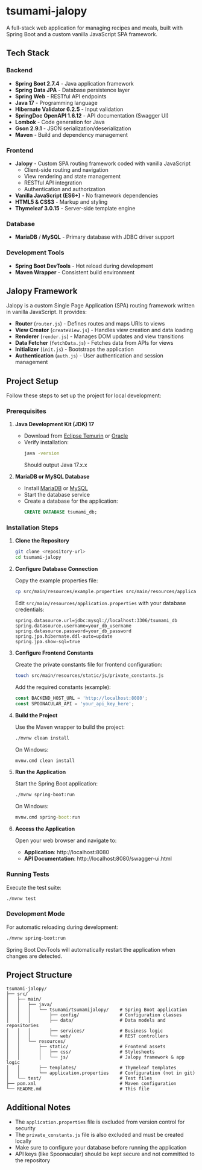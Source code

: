 # tsumami-jalopy

A full-stack web application for managing recipes and meals, built with Spring Boot and a custom vanilla JavaScript SPA framework.

## Tech Stack

### Backend
- **Spring Boot 2.7.4** - Java application framework
- **Spring Data JPA** - Database persistence layer
- **Spring Web** - RESTful API endpoints
- **Java 17** - Programming language
- **Hibernate Validator 6.2.5** - Input validation
- **SpringDoc OpenAPI 1.6.12** - API documentation (Swagger UI)
- **Lombok** - Code generation for Java
- **Gson 2.9.1** - JSON serialization/deserialization
- **Maven** - Build and dependency management

### Frontend
- **Jalopy** - Custom SPA routing framework coded with vanilla JavaScript
  - Client-side routing and navigation
  - View rendering and state management
  - RESTful API integration
  - Authentication and authorization
- **Vanilla JavaScript (ES6+)** - No framework dependencies
- **HTML5 & CSS3** - Markup and styling
- **Thymeleaf 3.0.15** - Server-side template engine

### Database
- **MariaDB** / **MySQL** - Primary database with JDBC driver support

### Development Tools
- **Spring Boot DevTools** - Hot reload during development
- **Maven Wrapper** - Consistent build environment

## Jalopy Framework

Jalopy is a custom Single Page Application (SPA) routing framework written in vanilla JavaScript. It provides:

- **Router** (`router.js`) - Defines routes and maps URIs to views
- **View Creator** (`createView.js`) - Handles view creation and data loading
- **Renderer** (`render.js`) - Manages DOM updates and view transitions
- **Data Fetcher** (`fetchData.js`) - Fetches data from APIs for views
- **Initializer** (`init.js`) - Bootstraps the application
- **Authentication** (`auth.js`) - User authentication and session management

## Project Setup

Follow these steps to set up the project for local development:

### Prerequisites

1. **Java Development Kit (JDK) 17**
   - Download from [Eclipse Temurin](https://adoptium.net/) or [Oracle](https://www.oracle.com/java/technologies/downloads/)
   - Verify installation:
     ```bash
     java -version
     ```
     Should output Java 17.x.x

2. **MariaDB or MySQL Database**
   - Install [MariaDB](https://mariadb.org/download/) or [MySQL](https://dev.mysql.com/downloads/)
   - Start the database service
   - Create a database for the application:
     ```sql
     CREATE DATABASE tsumami_db;
     ```

### Installation Steps

1. **Clone the Repository**
   ```bash
   git clone <repository-url>
   cd tsumami-jalopy
   ```

2. **Configure Database Connection**
   
   Copy the example properties file:
   ```bash
   cp src/main/resources/example.properties src/main/resources/application.properties
   ```
   
   Edit `src/main/resources/application.properties` with your database credentials:
   ```properties
   spring.datasource.url=jdbc:mysql://localhost:3306/tsumami_db
   spring.datasource.username=your_db_username
   spring.datasource.password=your_db_password
   spring.jpa.hibernate.ddl-auto=update
   spring.jpa.show-sql=true
   ```

3. **Configure Frontend Constants**
   
   Create the private constants file for frontend configuration:
   ```bash
   touch src/main/resources/static/js/private_constants.js
   ```
   
   Add the required constants (example):
   ```javascript
   const BACKEND_HOST_URL = 'http://localhost:8080';
   const SPOONACULAR_API = 'your_api_key_here';
   ```

4. **Build the Project**
   
   Use the Maven wrapper to build the project:
   ```bash
   ./mvnw clean install
   ```
   
   On Windows:
   ```cmd
   mvnw.cmd clean install
   ```

5. **Run the Application**
   
   Start the Spring Boot application:
   ```bash
   ./mvnw spring-boot:run
   ```
   
   On Windows:
   ```cmd
   mvnw.cmd spring-boot:run
   ```

6. **Access the Application**
   
   Open your web browser and navigate to:
   - **Application**: http://localhost:8080
   - **API Documentation**: http://localhost:8080/swagger-ui.html

### Running Tests

Execute the test suite:
```bash
./mvnw test
```

### Development Mode

For automatic reloading during development:
```bash
./mvnw spring-boot:run
```

Spring Boot DevTools will automatically restart the application when changes are detected.

## Project Structure

```
tsumami-jalopy/
├── src/
│   ├── main/
│   │   ├── java/
│   │   │   └── tsumami/tsumamijalopy/    # Spring Boot application
│   │   │       ├── config/               # Configuration classes
│   │   │       ├── data/                 # Data models and repositories
│   │   │       ├── services/             # Business logic
│   │   │       └── web/                  # REST controllers
│   │   └── resources/
│   │       ├── static/                   # Frontend assets
│   │       │   ├── css/                  # Stylesheets
│   │       │   └── js/                   # Jalopy framework & app logic
│   │       ├── templates/                # Thymeleaf templates
│   │       └── application.properties    # Configuration (not in git)
│   └── test/                             # Test files
├── pom.xml                               # Maven configuration
└── README.md                             # This file
```

## Additional Notes

- The `application.properties` file is excluded from version control for security
- The `private_constants.js` file is also excluded and must be created locally
- Make sure to configure your database before running the application
- API keys (like Spoonacular) should be kept secure and not committed to the repository